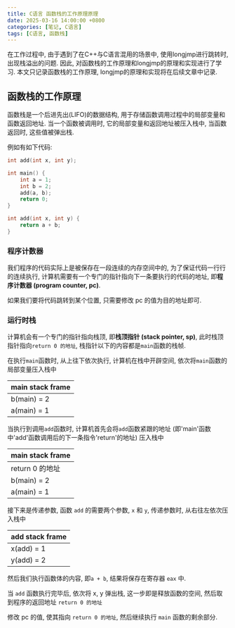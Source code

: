 ```yaml
---
title: C语言 函数栈的工作原理原理
date: 2025-03-16 14:00:00 +0800
categories: [笔记, C语言]
tags: [C语言, 函数栈]
---
```


在工作过程中, 由于遇到了在C++与C语言混用的场景中, 使用longjmp进行跳转时, 出现栈溢出的问题. 因此, 对函数栈的工作原理和longjmp的原理和实现进行了学习. 本文只记录函数栈的工作原理, longjmp的原理和实现将在后续文章中记录.

## 函数栈的工作原理

函数栈是一个后进先出(LIFO)的数据结构, 用于存储函数调用过程中的局部变量和函数返回地址. 当一个函数被调用时, 它的局部变量和返回地址被压入栈中, 当函数返回时, 这些值被弹出栈.

例如有如下代码:

```c
int add(int x, int y);

int main() {
    int a = 1;
    int b = 2;
    add(a, b);
    return 0;
}

int add(int x, int y) {
    return a + b;  
}
```

### 程序计数器

我们程序的代码实际上是被保存在一段连续的内存空间中的, 为了保证代码一行行的连续执行, 计算机需要有一个专门的指针指向下一条要执行的代码的地址, 即**程序计数器 (program counter, pc)**.

如果我们要将代码跳转到某个位置, 只需要修改 pc 的值为目的地址即可.

### 运行时栈

计算机会有一个专门的指针指向栈顶, 即**栈顶指针 (stack pointer, sp)**, 此时栈顶指针指向`return 0 的地址`, 栈指针以下的内容都是`main`函数的栈帧.

在执行`main`函数时, 从上往下依次执行, 计算机在栈中开辟空间, 依次将`main`函数的局部变量压入栈中

| main stack frame |
| ---------------- |
| b(main) = 2      |
| a(main) = 1      |

当执行到调用`add`函数时, 计算机首先会将`add`函数紧跟的地址 (即'main'函数中'add'函数调用后的下一条指令'return'的地址) 压入栈中

| main stack frame |
| ---------------- |
| return 0 的地址  |
| b(main) = 2      |
| a(main) = 1      |


接下来是传递参数, 函数 `add` 的需要两个参数, `x` 和 `y`, 传递参数时, 从右往左依次压入栈中

| add stack frame |
| --------------- |
| x(add) = 1      |
| y(add) = 2      |

然后我们执行函数体的内容, 即`a + b`, 结果将保存在寄存器 `eax` 中.

当 `add` 函数执行完毕后, 依次将 x, y 弹出栈, 这一步即是释放函数的空间, 然后取到程序的返回地址 `return 0 的地址`

修改 pc 的值, 使其指向 `return 0 的地址`, 然后继续执行 `main` 函数的剩余部分.